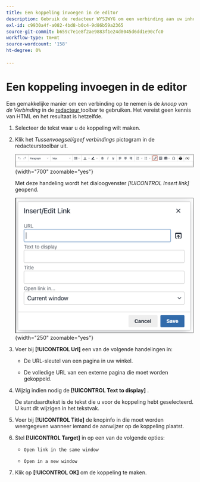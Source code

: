 ```yaml
---
title: Een koppeling invoegen in de editor
description: Gebruik de redacteur WYSIWYG om een verbinding aan uw inhoud toe te voegen
exl-id: c9930a4f-a082-4bd8-b0c4-9d86b59a2365
source-git-commit: b659c7e1e8f2ae9883f1e24d8045d6dd1e90cfc0
workflow-type: tm+mt
source-wordcount: '158'
ht-degree: 0%

---
```


# Een koppeling invoegen in de editor

Een gemakkelijke manier om een verbinding op te nemen is de _knoop van de Verbinding_ in de [ redacteur ](editor.md) toolbar te gebruiken. Het vereist geen kennis van HTML en het resultaat is hetzelfde.

1. Selecteer de tekst waar u de koppeling wilt maken.

1. Klik het _Tussenvoegsel/geef verbindings_ pictogram in de redacteurstoolbar uit.

   ![ de toolbar van de Redacteur - de Verbinding van het Tussenvoegsel ](./assets/editor-toolbar-link-button.png){width="700" zoomable="yes"}

   Met deze handeling wordt het dialoogvenster _[!UICONTROL Insert link]_&#x200B;geopend.

   ![ Redacteur - de verbindingsdialoog van het Tussenvoegsel ](./assets/editor-dialog-insert-link.png){width="250" zoomable="yes"}

1. Voer bij **[!UICONTROL Url]** een van de volgende handelingen in:

   - De URL-sleutel van een pagina in uw winkel.

   - De volledige URL van een externe pagina die moet worden gekoppeld.

1. Wijzig indien nodig de **[!UICONTROL Text to display]** .

   De standaardtekst is de tekst die u voor de koppeling hebt geselecteerd. U kunt dit wijzigen in het tekstvak.

1. Voer bij **[!UICONTROL Title]** de knopinfo in die moet worden weergegeven wanneer iemand de aanwijzer op de koppeling plaatst.

1. Stel **[!UICONTROL Target]** in op een van de volgende opties:

   - `Open link in the same window`

   - `Open in a new window`

1. Klik op **[!UICONTROL OK]** om de koppeling te maken.
